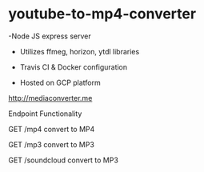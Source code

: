 # youtube-to-mp4-converter

-Node JS express server

- Utilizes ffmeg, horizon, ytdl libraries

- Travis CI & Docker configuration

- Hosted on GCP platform

http://mediaconverter.me


Endpoint	Functionality

GET /mp4	convert to MP4

GET /mp3	convert to MP3

GET /soundcloud convert to MP3

